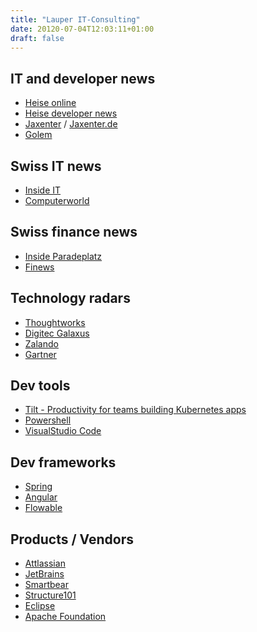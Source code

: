 ```yaml
---
title: "Lauper IT-Consulting"
date: 20120-07-04T12:03:11+01:00
draft: false
---
```


<div class="content">
<div class="boxes">
    <div class="box">
            <h2>IT and developer news</h2>
            <ul>
                <li><a href="https://www.heise.de">Heise online</a></li>
                <li><a href="https://www.heise.de/developer/">Heise developer news</a></li>
                <li><a href="https://www.jaxenter.com">Jaxenter</a> / <a href="https://www.jaxenter.de">Jaxenter.de</a></li>
                <li><a href="https://www.golem.de">Golem</a></li>
            </ul>
            <h2>Swiss IT news</h2>
            <ul>
                <li><a href="https://www.inside-it.ch">Inside IT</a></li>
                <li><a href="https://www.computerworld.ch/">Computerworld</a></li>
            </ul>
            <h2>Swiss finance news</h2>
            <ul>
                <li><a href="https://insideparadeplatz.ch/">Inside Paradeplatz</a></li>
                <li><a href="https://www.finews.ch/">Finews</a></li>
            </ul>
            <h2>Technology radars</h2>
            <ul>
                <li><a href="https://www.thoughtworks.com/radar">Thoughtworks</a></li>
                <li><a href="https://www.galaxus.ch/techradar/">Digitec Galaxus</a></li>
                <li><a href="https://opensource.zalando.com/tech-radar/">Zalando</a></li>
                <li><a href="https://www.gartner.com/en/information-technology">Gartner</a></li>
            </ul>
    </div>
    <div class="box">
            <h2>Dev tools</h2>
            <ul>
                <li><a href="https://tilt.dev/">Tilt - Productivity for teams building Kubernetes apps</a></li>
                <li><a href="https://github.com/PowerShell/PowerShell">Powershell</a></li>
                <li><a href="https://code.visualstudio.com/">VisualStudio Code</a></li>
            </ul>
            <h2>Dev frameworks</h2>
            <ul>
                <li><a href="https://spring.io/">Spring</a></li>
                <li><a href="https://angular.io/">Angular</a></li>
                <li><a href="https://flowable.com/open-source-bpm/">Flowable</a></li>
            </ul>
    </div>
    <div class="box">
            <h2>Products / Vendors</h2>
            <ul>
                <li><a href="https://www.attlassian.com">Attlassian</a></li>
                <li><a href="https://www.jetbrains.com">JetBrains</a></li>
                <li><a href="https://www.smartbear.com">Smartbear</a></li>
                <li><a href="https://structure101.com">Structure101</a></li>
                <li><a href="https://www.eclipse.org">Eclipse</a></li>
                <li><a href="https://www.apache.org">Apache Foundation</a></li>
            </ul>
    </div>
</div>
</div>
